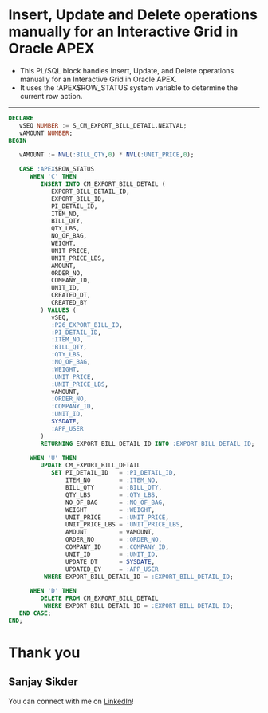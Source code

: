 # Insert, Update and Delete operations manually for an Interactive Grid in Oracle APEX

- This PL/SQL block handles Insert, Update, and Delete operations manually for an Interactive Grid in Oracle APEX.
- It uses the :APEX$ROW_STATUS system variable to determine the current row action.

---


```sql function
DECLARE
   vSEQ NUMBER := S_CM_EXPORT_BILL_DETAIL.NEXTVAL; 
   vAMOUNT NUMBER;
BEGIN

   vAMOUNT := NVL(:BILL_QTY,0) * NVL(:UNIT_PRICE,0);

   CASE :APEX$ROW_STATUS
      WHEN 'C' THEN
         INSERT INTO CM_EXPORT_BILL_DETAIL (
            EXPORT_BILL_DETAIL_ID,
            EXPORT_BILL_ID,
            PI_DETAIL_ID,
            ITEM_NO,
            BILL_QTY,
            QTY_LBS,
            NO_OF_BAG,
            WEIGHT,
            UNIT_PRICE,
            UNIT_PRICE_LBS,
            AMOUNT,
            ORDER_NO,
            COMPANY_ID,
            UNIT_ID,
            CREATED_DT,
            CREATED_BY
         ) VALUES (
            vSEQ,
            :P26_EXPORT_BILL_ID,
            :PI_DETAIL_ID,
            :ITEM_NO,
            :BILL_QTY,
            :QTY_LBS,
            :NO_OF_BAG,
            :WEIGHT,
            :UNIT_PRICE,
            :UNIT_PRICE_LBS,
            vAMOUNT,
            :ORDER_NO,
            :COMPANY_ID,
            :UNIT_ID,
            SYSDATE,
            :APP_USER
         )
         RETURNING EXPORT_BILL_DETAIL_ID INTO :EXPORT_BILL_DETAIL_ID;

      WHEN 'U' THEN
         UPDATE CM_EXPORT_BILL_DETAIL
            SET PI_DETAIL_ID   = :PI_DETAIL_ID,
                ITEM_NO        = :ITEM_NO,
                BILL_QTY       = :BILL_QTY,
                QTY_LBS        = :QTY_LBS,
                NO_OF_BAG      = :NO_OF_BAG,
                WEIGHT         = :WEIGHT,
                UNIT_PRICE     = :UNIT_PRICE,
                UNIT_PRICE_LBS = :UNIT_PRICE_LBS,
                AMOUNT         = vAMOUNT,   
                ORDER_NO       = :ORDER_NO,
                COMPANY_ID     = :COMPANY_ID,
                UNIT_ID        = :UNIT_ID,
                UPDATE_DT      = SYSDATE,
                UPDATED_BY     = :APP_USER
          WHERE EXPORT_BILL_DETAIL_ID = :EXPORT_BILL_DETAIL_ID;

      WHEN 'D' THEN
         DELETE FROM CM_EXPORT_BILL_DETAIL
          WHERE EXPORT_BILL_DETAIL_ID = :EXPORT_BILL_DETAIL_ID;
   END CASE;
END;


```

 # Thank you
 ## Sanjay Sikder

 You can connect with me on [LinkedIn](https://www.linkedin.com/in/sanjay-sikder/)!
